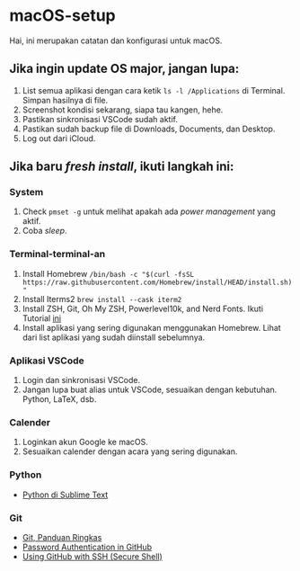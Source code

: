 # macOS-setup

Hai, ini merupakan catatan dan konfigurasi untuk macOS.

## Jika ingin update OS major, jangan lupa:
1. List semua aplikasi dengan cara ketik `ls -l /Applications` di Terminal. Simpan hasilnya di file.
2. Screenshot kondisi sekarang, siapa tau kangen, hehe.
3. Pastikan sinkronisasi VSCode sudah aktif.
4. Pastikan sudah backup file di Downloads, Documents, dan Desktop.
5. Log out dari iCloud.

## Jika baru _fresh install_, ikuti langkah ini:
### System
1. Check `pmset -g` untuk melihat apakah ada _power management_ yang aktif.
2. Coba _sleep_.

### Terminal-terminal-an
 1. Install Homebrew
`/bin/bash -c "$(curl -fsSL https://raw.githubusercontent.com/Homebrew/install/HEAD/install.sh)"`
2. Install Iterms2
`brew install --cask iterm2`
3. Install ZSH, Git, Oh My ZSH, Powerlevel10k, and Nerd Fonts. Ikuti Tutorial [ini](https://medium.com/@danieljames/how-to-setup-iterm2-with-zsh-and-powerlevel10k-on-macos-9b9b1b8b3c9a)
4. Install aplikasi yang sering digunakan menggunakan Homebrew. Lihat dari list aplikasi yang sudah diinstall sebelumnya.

### Aplikasi VSCode
1. Login dan sinkronisasi VSCode. 
2. Jangan lupa buat alias untuk VSCode, sesuaikan dengan kebutuhan. Python, LaTeX, dsb.

### Calender
1. Loginkan akun Google ke macOS.
2. Sesuaikan calender dengan acara yang sering digunakan.

### Python
- [Python di Sublime Text](/sublime-text/README.md)

### Git
- [Git, Panduan Ringkas](https://rogerdudler.github.io/git-guide/index.id.html)
- [Password Authentication in GitHub](https://levelup.gitconnected.com/fix-password-authentication-github-3395e579ce74)
- [Using GitHub with SSH (Secure Shell)](https://www.geeksforgeeks.org/using-github-with-ssh-secure-shell/)